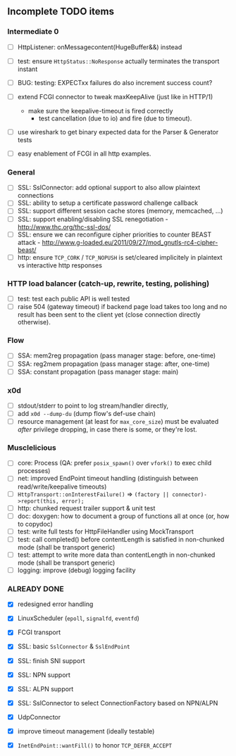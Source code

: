 
## Incomplete TODO items

### Intermediate 0

- [ ] HttpListener: onMessagecontent(HugeBuffer&&) instead

- [ ] test: ensure `HttpStatus::NoResponse` actually terminates the transport instant
- [ ] BUG: testing: EXPECTxx failures do also increment success count?
- [ ] extend FCGI connector to tweak maxKeepAlive (just like in HTTP/1)
  - make sure the keepalive-timeout is fired correctly
    - test cancellation (due to io) and fire (due to timeout).
- [ ] use wireshark to get binary expected data for the Parser & Generator tests
- [ ] easy enablement of FCGI in all http examples.

### General

- [ ] SSL: SslConnector: add optional support to also allow plaintext connections
- [ ] SSL: ability to setup a certificate password challenge callback
- [ ] SSL: support different session cache stores (memory, memcached, ...)
- [ ] SSL: support enabling/disabling SSL renegotiation - http://www.thc.org/thc-ssl-dos/
- [ ] SSL: ensure we can reconfigure cipher priorities to counter BEAST attack - http://www.g-loaded.eu/2011/09/27/mod_gnutls-rc4-cipher-beast/
- [ ] http: ensure `TCP_CORK` / `TCP_NOPUSH` is set/cleared implicitely in plaintext vs interactive http responses

### HTTP load balancer (catch-up, rewrite, testing, polishing)

- [ ] test: test each public API is well tested
- [ ] raise 504 (gateway timeout) if backend page load takes too long and no result has been sent to the client yet (close connection directly otherwise).

### Flow
- [ ] SSA: mem2reg propagation (pass manager stage: before, one-time)
- [ ] SSA: reg2mem propagation (pass manager stage: after, one-time)
- [ ] SSA: constant propagation (pass manager stage: main)

### x0d

- [ ] stdout/stderr to point to log stream/handler directly,
- [ ] add `x0d --dump-du` (dump flow's def-use chain)
- [ ] resource management (at least for `max_core_size`) must be evaluated *after* privilege dropping, in case there is some, or they're lost.

### Musclelicious

- [ ] core: Process (QA: prefer `posix_spawn()` over `vfork()` to exec child processes)
- [ ] net: improved EndPoint timeout handling (distinguish between read/write/keepalive timeouts)
- [ ] `HttpTransport::onInterestFailure()` => `(factory || connector)->report(this, error);`
- [ ] http: chunked request trailer support & unit test
- [ ] doc: doxygen: how to document a group of functions all at once (or, how to copydoc)
- [ ] test: write full tests for HttpFileHandler using MockTransport
- [ ] test: call completed() before contentLength is satisfied in non-chunked mode (shall be transport generic)
- [ ] test: attempt to write more data than contentLength in non-chunked mode (shall be transport generic)
- [ ] logging: improve (debug) logging facility

### ALREADY DONE

- [x] redesigned error handling
- [x] LinuxScheduler (`epoll`, `signalfd`, `eventfd`)
- [x] FCGI transport
- [x] SSL: basic `SslConnector` & `SslEndPoint`
- [x] SSL: finish SNI support
- [x] SSL: NPN support
- [x] SSL: ALPN support
- [x] SSL: SslConnector to select ConnectionFactory based on NPN/ALPN
- [x] UdpConnector
- [x] improve timeout management (ideally testable)
- [x] `InetEndPoint::wantFill()` to honor `TCP_DEFER_ACCEPT`

